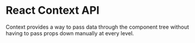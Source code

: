 # React Context API

Context provides a way to pass data through the component tree without having to pass props down manually at every level.
